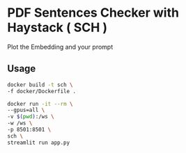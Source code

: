 # PDF Sentences Checker with Haystack ( SCH )
Plot the Embedding and your prompt

## Usage
```bash
docker build -t sch \
-f docker/Dockerfile .
```

```bash
docker run -it --rm \
--gpus=all \
-v $(pwd):/ws \
-w /ws \
-p 8501:8501 \
sch \
streamlit run app.py
```